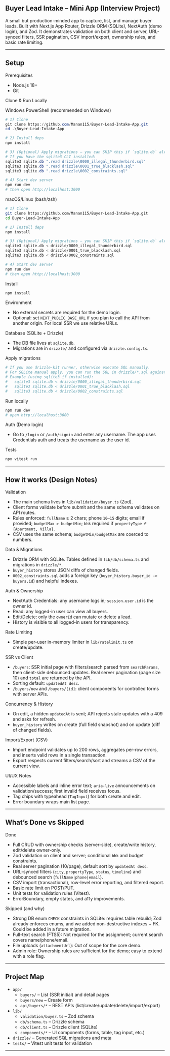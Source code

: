 ## Buyer Lead Intake – Mini App (Interview Project)

A small but production-minded app to capture, list, and manage buyer leads. Built with Next.js App Router, Drizzle ORM (SQLite), NextAuth (demo login), and Zod. It demonstrates validation on both client and server, URL-synced filters, SSR pagination, CSV import/export, ownership rules, and basic rate limiting.

---

## Setup

Prerequisites
- Node.js 18+
- Git

Clone & Run Locally

Windows PowerShell (recommended on Windows)
```powershell
# 1) Clone
git clone https://github.com/Manan115/Buyer-Lead-Intake-App.git
cd .\Buyer-Lead-Intake-App

# 2) Install deps
npm install

# 3) (Optional) Apply migrations — you can SKIP this if `sqlite.db` already exists in the repo
# If you have the sqlite3 CLI installed:
sqlite3 sqlite.db ".read drizzle\0000_illegal_thunderbird.sql"
sqlite3 sqlite.db ".read drizzle\0001_true_blacklash.sql"
sqlite3 sqlite.db ".read drizzle\0002_constraints.sql"

# 4) Start dev server
npm run dev
# then open http://localhost:3000
```

macOS/Linux (bash/zsh)
```bash
# 1) Clone
git clone https://github.com/Manan115/Buyer-Lead-Intake-App.git
cd Buyer-Lead-Intake-App

# 2) Install deps
npm install

# 3) (Optional) Apply migrations — you can SKIP this if `sqlite.db` already exists in the repo
sqlite3 sqlite.db < drizzle/0000_illegal_thunderbird.sql
sqlite3 sqlite.db < drizzle/0001_true_blacklash.sql
sqlite3 sqlite.db < drizzle/0002_constraints.sql

# 4) Start dev server
npm run dev
# then open http://localhost:3000
```

Install
```bash
npm install
```

Environment
- No external secrets are required for the demo login.
- Optional: set `NEXT_PUBLIC_BASE_URL` if you plan to call the API from another origin. For local SSR we use relative URLs.

Database (SQLite + Drizzle)
- The DB file lives at `sqlite.db`.
- Migrations are in `drizzle/` and configured via `drizzle.config.ts`.

Apply migrations
```bash
# If you use drizzle-kit runner, otherwise execute SQL manually.
# For SQLite manual apply, you can run the SQL in drizzle/*.sql against sqlite.db
# Example (using sqlite3 if installed):
#   sqlite3 sqlite.db < drizzle/0000_illegal_thunderbird.sql
#   sqlite3 sqlite.db < drizzle/0001_true_blacklash.sql
#   sqlite3 sqlite.db < drizzle/0002_constraints.sql
```

Run locally
```bash
npm run dev
# open http://localhost:3000
```

Auth (Demo login)
- Go to `/login` or `/auth/signin` and enter any username. The app uses Credentials auth and treats the username as the user id.

Tests
```bash
npx vitest run
```

---

## How it works (Design Notes)

Validation
- The main schema lives in `lib/validation/buyer.ts` (Zod).
- Client forms validate before submit and the same schema validates on API routes.
- Rules enforced: `fullName` ≥ 2 chars; phone `10–15` digits; email if provided; `budgetMax ≥ budgetMin`; `bhk` required if `propertyType ∈ {Apartment, Villa}`.
- CSV uses the same schema; `budgetMin/budgetMax` are coerced to numbers.

Data & Migrations
- Drizzle ORM with SQLite. Tables defined in `lib/db/schema.ts` and migrations in `drizzle/*`.
- `buyer_history` stores JSON diffs of changed fields.
- `0002_constraints.sql` adds a foreign key (`buyer_history.buyer_id -> buyers.id`) and helpful indexes.

Auth & Ownership
- NextAuth Credentials: any username logs in; `session.user.id` is the owner id.
- Read: any logged-in user can view all buyers.
- Edit/Delete: only the `ownerId` can mutate or delete a lead.
- History is visible to all logged-in users for transparency.

Rate Limiting
- Simple per-user in-memory limiter in `lib/ratelimit.ts` on create/update.

SSR vs Client
- `/buyers`: SSR initial page with filters/search parsed from `searchParams`, then client-side debounced updates. Real server pagination (page size 10) and `total` are returned by the API.
- Sorting default: `updatedAt desc`.
- `/buyers/new` and `/buyers/[id]`: client components for controlled forms with server APIs.

Concurrency & History
- On edit, a hidden `updatedAt` is sent; API rejects stale updates with a 409 and asks for refresh.
- `buyer_history` writes on create (full field snapshot) and on update (diff of changed fields).

Import/Export (CSV)
- Import endpoint validates up to 200 rows, aggregates per-row errors, and inserts valid rows in a single transaction.
- Export respects current filters/search/sort and streams a CSV of the current view.

UI/UX Notes
- Accessible labels and inline error text; `aria-live` announcements on validation/success; first invalid field receives focus.
- Tag chips with typeahead (`TagInput`) for both create and edit.
- Error boundary wraps main list page.

---

## What’s Done vs Skipped

Done
- Full CRUD with ownership checks (server-side), create/write history, edit/delete owner-only.
- Zod validation on client and server; conditional `bhk` and budget constraints.
- Real server pagination (10/page), default sort by `updatedAt desc`.
- URL-synced filters (`city`, `propertyType`, `status`, `timeline`) and debounced search (`fullName|phone|email`).
- CSV import (transactional), row-level error reporting, and filtered export.
- Basic rate limit on POST/PUT.
- Unit tests for validation rules (Vitest).
- ErrorBoundary, empty states, and a11y improvements.

Skipped (and why)
- Strong DB enum `CHECK` constraints in SQLite: requires table rebuild; Zod already enforces enums, and we added non-destructive indexes + FK. Could be added in a future migration.
- Full-text search (FTS5): Not required for the assignment; current search covers name/phone/email.
- File uploads (`attachmentUrl`): Out of scope for the core demo.
- Admin role: Ownership rules are sufficient for the demo; easy to extend with a role flag.

---

## Project Map
- `app/`
	- `buyers/` – List (SSR initial) and detail pages
	- `buyers/new` – Create form
	- `api/buyers/*` – REST APIs (list/create/update/delete/import/export)
- `lib/`
	- `validation/buyer.ts` – Zod schema
	- `db/schema.ts` – Drizzle schema
	- `db/client.ts` – Drizzle client (SQLite)
	- `components/*` – UI components (forms, table, tag input, etc.)
- `drizzle/` – Generated SQL migrations and meta
- `tests/` – Vitest unit tests for validation

---
